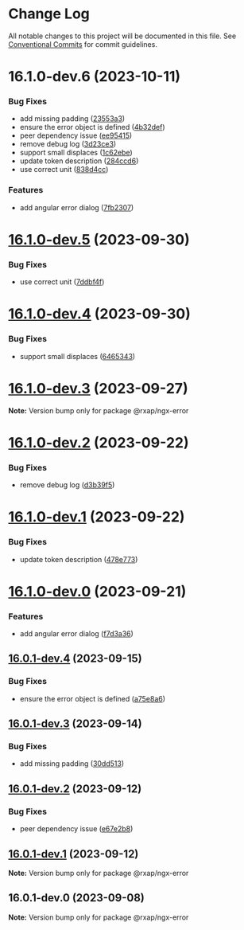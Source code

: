 # Change Log

All notable changes to this project will be documented in this file.
See [Conventional Commits](https://conventionalcommits.org) for commit guidelines.

# 16.1.0-dev.6 (2023-10-11)

### Bug Fixes

- add missing padding ([23553a3](https://gitlab.com/rxap/packages/commit/23553a39fbb3dd7e9f810c96fe8e242c75bdb09f))
- ensure the error object is defined ([4b32def](https://gitlab.com/rxap/packages/commit/4b32defd3697a1f3c4ed421c3ff875f1c871cd5e))
- peer dependency issue ([ee95415](https://gitlab.com/rxap/packages/commit/ee95415370d9ef2396916d6c25061a0df791034a))
- remove debug log ([3d23ce3](https://gitlab.com/rxap/packages/commit/3d23ce3b3e18067a1ed0e5c5182164c06754bda4))
- support small displaces ([1c62ebe](https://gitlab.com/rxap/packages/commit/1c62ebe496aa526ab2b923764475b370715a26d7))
- update token description ([284ccd6](https://gitlab.com/rxap/packages/commit/284ccd658576cdb4d8dbf2f2a7c10717de5c1e16))
- use correct unit ([838d4cc](https://gitlab.com/rxap/packages/commit/838d4cc8c1e1399f4bd1945ad7e0f935fdbe1c3c))

### Features

- add angular error dialog ([7fb2307](https://gitlab.com/rxap/packages/commit/7fb230723cfe69fb5bf0d0be7a223c895ca0bbf2))

# [16.1.0-dev.5](https://gitlab.com/rxap/packages/compare/@rxap/ngx-error@16.1.0-dev.4...@rxap/ngx-error@16.1.0-dev.5) (2023-09-30)

### Bug Fixes

- use correct unit ([7ddbf4f](https://gitlab.com/rxap/packages/commit/7ddbf4fbbdfff6399528feef6ca20c0125bbbb93))

# [16.1.0-dev.4](https://gitlab.com/rxap/packages/compare/@rxap/ngx-error@16.1.0-dev.3...@rxap/ngx-error@16.1.0-dev.4) (2023-09-30)

### Bug Fixes

- support small displaces ([6465343](https://gitlab.com/rxap/packages/commit/64653433b5bf9f22c3ea1ad8060c418b29afd5f2))

# [16.1.0-dev.3](https://gitlab.com/rxap/packages/compare/@rxap/ngx-error@16.1.0-dev.2...@rxap/ngx-error@16.1.0-dev.3) (2023-09-27)

**Note:** Version bump only for package @rxap/ngx-error

# [16.1.0-dev.2](https://gitlab.com/rxap/packages/compare/@rxap/ngx-error@16.1.0-dev.1...@rxap/ngx-error@16.1.0-dev.2) (2023-09-22)

### Bug Fixes

- remove debug log ([d3b39f5](https://gitlab.com/rxap/packages/commit/d3b39f5d7aeba6810a1c23d61240a35aa07268e1))

# [16.1.0-dev.1](https://gitlab.com/rxap/packages/compare/@rxap/ngx-error@16.1.0-dev.0...@rxap/ngx-error@16.1.0-dev.1) (2023-09-22)

### Bug Fixes

- update token description ([478e773](https://gitlab.com/rxap/packages/commit/478e7735b345ab8a9a205e266e109da3f1eeecd1))

# [16.1.0-dev.0](https://gitlab.com/rxap/packages/compare/@rxap/ngx-error@16.0.1-dev.4...@rxap/ngx-error@16.1.0-dev.0) (2023-09-21)

### Features

- add angular error dialog ([f7d3a36](https://gitlab.com/rxap/packages/commit/f7d3a369bfbd74f7a02d1ad46bfface528a035c4))

## [16.0.1-dev.4](https://gitlab.com/rxap/packages/compare/@rxap/ngx-error@16.0.1-dev.3...@rxap/ngx-error@16.0.1-dev.4) (2023-09-15)

### Bug Fixes

- ensure the error object is defined ([a75e8a6](https://gitlab.com/rxap/packages/commit/a75e8a640afe26ab2d8179b1c3a6432d110666c3))

## [16.0.1-dev.3](https://gitlab.com/rxap/packages/compare/@rxap/ngx-error@16.0.1-dev.2...@rxap/ngx-error@16.0.1-dev.3) (2023-09-14)

### Bug Fixes

- add missing padding ([30dd513](https://gitlab.com/rxap/packages/commit/30dd51326d1b8f938d0ff543c3cd2b4191b8d556))

## [16.0.1-dev.2](https://gitlab.com/rxap/packages/compare/@rxap/ngx-error@16.0.1-dev.1...@rxap/ngx-error@16.0.1-dev.2) (2023-09-12)

### Bug Fixes

- peer dependency issue ([e67e2b8](https://gitlab.com/rxap/packages/commit/e67e2b8eb884b598536d16c2c544a9ad9be5b53e))

## [16.0.1-dev.1](https://gitlab.com/rxap/packages/compare/@rxap/ngx-error@16.0.1-dev.0...@rxap/ngx-error@16.0.1-dev.1) (2023-09-12)

**Note:** Version bump only for package @rxap/ngx-error

## 16.0.1-dev.0 (2023-09-08)

**Note:** Version bump only for package @rxap/ngx-error

